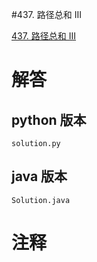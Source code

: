 #437. 路径总和 III

[437. 路径总和 III](https://leetcode.cn/problems/path-sum-iii?envType=featured-list&envId=2cktkvj?envType=featured-list&envId=2cktkvj)
                 
# 解答
                 
## python 版本

````include python
solution.py
````


## java 版本



````include java
Solution.java
````
                 

# 注释